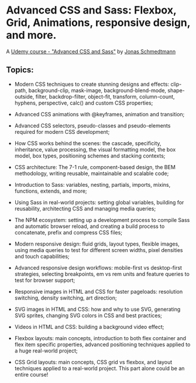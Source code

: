 # Advanced CSS and Sass: Flexbox, Grid, Animations, responsive design, and more.

A [Udemy course - "Advanced CSS and Sass"](https://www.udemy.com/advanced-css-and-sass/?couponCode=GITHUB4)
by [Jonas Schmedtmann](https://www.udemy.com/user/jonasschmedtmann/)


## Topics:

- Modern CSS techniques to create stunning designs and effects: clip-path, background-clip, mask-image, background-blend-mode, shape-outside, filter, backdrop-filter, object-fit, transform, column-count, hyphens, perspective, calc() and custom CSS properties;

- Advanced CSS animations with @keyframes, animation and transition;

- Advanced CSS selectors, pseudo-classes and pseudo-elements required for modern CSS development;

- How CSS works behind the scenes: the cascade, specificity, inheritance, value processing, the visual formatting model, the box model, box types, positioning schemes and stacking contexts;

- CSS architecture: The 7-1 rule, component-based design, the BEM methodology, writing reusable, maintainable and scalable code;

- Introduction to Sass: variables, nesting, partials, imports, mixins, functions, extends, and more;

- Using Sass in real-world projects: setting global variables, building for reusability, architecting CSS and managing media queries;

- The NPM ecosystem: setting up a development process to compile Sass and automatic browser reload, and creating a build process to concatenate, prefix and compress CSS files;

- Modern responsive design: fluid grids, layout types, flexible images, using media queries to test for different screen widths, pixel densities and touch capabilities;

- Advanced responsive design workflows: mobile-first vs desktop-first strategies, selecting breakpoints, em vs rem units and feature queries to test for browser support;

- Responsive images in HTML and CSS for faster pageloads: resolution switching, density switching, art direction;

- SVG images in HTML and CSS: how and why to use SVG, generating SVG sprites, changing SVG colors in CSS and best practices;

- Videos in HTML and CSS: building a background video effect;

- Flexbox layouts: main concepts, introduction to both flex container and flex item specific properties, advanced positioning techniques applied to a huge real-world project;

- CSS Grid layouts: main concepts, CSS grid vs flexbox, and layout techniques applied to a real-world project. This part alone could be an entire course!
